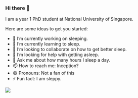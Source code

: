 ### Hi there 👋

I am a year 1 PhD student at National University of Singapore.

Here are some ideas to get you started:

- 🔭 I’m currently working on sleeping.
- 🌱 I’m currently learning to sleep.
- 👯 I’m looking to collaborate on how to get better sleep.
- 🤔 I’m looking for help with getting asleep.
- 💬 Ask me about how many hours I sleep a day.
- 📫 How to reach me: Inception?
- 😄 Pronouns: Not a fan of this
- ⚡ Fun fact: I am sleppy.

![](https://komarev.com/ghpvc/?username=Happylkx)


